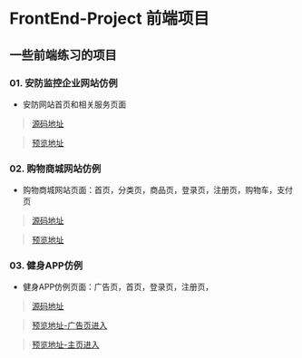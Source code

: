 # FrontEnd-Project 前端项目
## 一些前端练习的项目
### 01. 安防监控企业网站仿例

* 安防网站首页和相关服务页面

> [源码地址](https://github.com/EvenfallDew/FrontEnd-Projects/tree/main/security_monitoring)

> [预览地址](https://evenfalldew.github.io/FrontEnd-Projects/security_monitoring/index.html)

### 02. 购物商城网站仿例

* 购物商城网站页面：首页，分类页，商品页，登录页，注册页，购物车，支付页

> [源码地址](https://github.com/EvenfallDew/FrontEnd-Projects/tree/main/lego_shopping)

> [预览地址](https://evenfalldew.github.io/FrontEnd-Projects/lego_shopping/index.html)

### 03. 健身APP仿例

* 健身APP仿例页面：广告页，首页，登录页，注册页，

> [源码地址](https://github.com/EvenfallDew/FrontEnd-Projects/tree/main/fitness_app)

> [预览地址-广告页进入](https://evenfalldew.github.io/FrontEnd-Projects/fitness_app/dist/advertisement.html)

> [预览地址-主页进入](https://evenfalldew.github.io/FrontEnd-Projects/fitness_app/dist/index.html)

